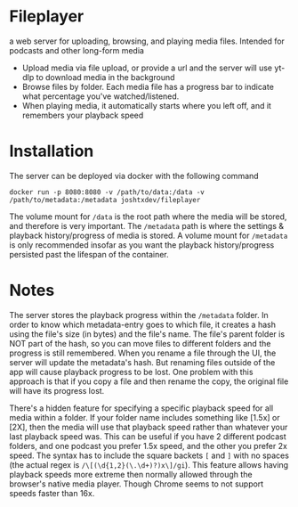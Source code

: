 # Fileplayer
a web server for uploading, browsing, and playing media files. Intended for podcasts and other long-form media

* Upload media via file upload, or provide a url and the server will use yt-dlp to download media in the background
* Browse files by folder. Each media file has a progress bar to indicate what percentage you've watched/listened. 
* When playing media, it automatically starts where you left off, and it remembers your playback speed

# Installation

The server can be deployed via docker with the following command

```
docker run -p 8080:8080 -v /path/to/data:/data -v /path/to/metadata:/metadata joshtxdev/fileplayer
```

The volume mount for `/data` is the root path where the media will be stored, and therefore is very important. The `/metadata` path is where the settings & playback history/progress of media is stored. A volume mount for `/metadata` is only recommended insofar as you want the playback history/progress persisted past the lifespan of the container. 

# Notes

The server stores the playback progress within the `/metadata` folder. In order to know which metadata-entry goes to which file, it creates a hash using the file's size (in bytes) and the file's name. The file's parent folder is NOT part of the hash, so you can move files to different folders and the progress is still remembered. When you rename a file through the UI, the server will update the metadata's hash. But renaming files outside of the app will cause playback progress to be lost. One problem with this approach is that if you copy a file and then rename the copy, the original file will have its progress lost.

There's a hidden feature for specifying a specific playback speed for all media within a folder. If your folder name includes something like [1.5x] or [2X], then the media will use that playback speed rather than whatever your last playback speed was. This can be useful if you have 2 different podcast folders, and one podcast you prefer 1.5x speed, and the other you prefer 2x speed. The syntax has to include the square backets `[` and `]` with no spaces (the actual regex is `/\[(\d{1,2}(\.\d+)?)x\]/gi`). This feature allows having playback speeds more extreme then normally allowed through the browser's native media player. Though Chrome seems to not support speeds faster than 16x.
